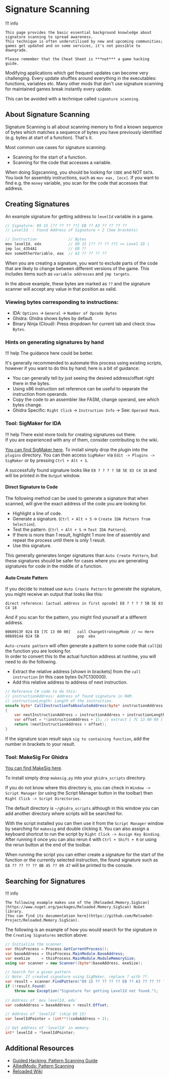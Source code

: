 # Signature Scanning

!!! info

    This page provides the basic essential background knowledge about signature scanning to spread awareness.  
    This technique is often underutilised by new and upcoming communities; games get updated and on some services, it's not possible to downgrade.  

    Please remember that the Cheat Sheet is ***not*** a game hacking guide.  

Modifying applications which get frequent updates can become very challenging. Every update shuffles around everything in the executables: functions, variables etc. Many other mods that don't use signature scanning for maintained games break instantly every update.  

This can be avoided with a technique called `signature scanning`.  

## About Signature Scanning

Signature Scanning is all about scanning memory to find a known sequence of bytes which matches a sequence of bytes you have previously identified (e.g. bytes at start of a function). That's it. 

Most common use cases for signature scanning:  
- Scanning for the start of a function.  
- Scanning for the code that accesses a variable.  

When doing Sigscanning, you should be looking for `CODE` and NOT `DATA`.  
You look for assembly instructions, such as `mov eax, [ecx]`. If you want to find e.g. the `money` variable, you scan for the code that accesses that address.  

## Creating Signatures

An example signature for getting address to `levelId` variable in a game.  

```csharp
// Signature: 89 15 [?? ?? ?? ??] EB ?? A3 ?? ?? ?? ??  
// LevelId  : Found Address of Signature + 2 (See brackets)  

// Instruction              // Bytes
mov levelId, edx            // 89 15 [?? ?? ?? ??] <= Level ID | 
jmp loc_4354A1 	            // EB ??
mov someOtherVariable, eax  // A3 ?? ?? ?? ??
```

When you are creating a signature, you want to exclude parts of the code that are likely to change between different versions of the game. This includes items such as `variable addresses` and `jmp targets`.  

In the above example, these bytes are marked as `??` and the signature scanner will accept any value in that position as valid.  

### Viewing bytes corresponding to instructions:  
- IDA: `Options` -> `General` -> `Number of Opcode Bytes`
- Ghidra: Ghidra shows bytes by default. 
- Binary Ninja (Cloud): Press dropdown for current tab and check `Show Bytes`.

### Hints on generating signatures by hand

!!! help
    The guidance here could be better.  

It's generally recommended to automate this process using existing scripts, however if you want to do this by hand; here is a bit of guidance:  
- You can generally tell by just seeing the desired address/offset right there in the bytes.  
- Using x86 instruction set reference can be useful to separate the instruction from operands.  
- Copy the code to an assembler like FASM, change operand, see which bytes change.  
- Ghidra Specific: `Right Click` -> `Instruction Info` -> See: `Operand Mask`.  

### Tool: SigMaker for IDA

!!! help
    There exist more tools for creating signatures out there.  
    If you are experienced with any of them, consider contributing to the wiki.  

[You can find SigMaker here](https://github.com/ajkhoury/SigMaker-x64). To install simply drop the plugin into the `plugins` directory. You can then access `SigMaker` via `Edit -> Plugins -> SigMaker` or by pressing `Ctrl + Alt + S`. 

A successfully found signature looks like `E8 ? ? ? ? 5B 5E 83 C4 18` and will be printed in the `Output` window.  

#### Direct Signature to Code
The following method can be used to generate a signature that when scanned, will give the exact address of the code you are looking for.  

- Highlight a line of code.  
- Generate a signature. (`Ctrl + Alt + S` -> `Create IDA Pattern from Selection`).  
- Test the pattern. (`Ctrl + Alt + S` -> `Test IDA Pattern`).  
- If there is more than 1 result, highlight 1 more line of assembly and repeat the process until there is only 1 result.  
- Use this signature.  

This generally generates longer signatures than `Auto Create Pattern`, but these signatures should be safer for cases where you are generating signatures for code in the middle of a function.  

#### Auto Create Pattern

If you decide to instead use `Auto Create Pattern` to generate the signature, you might receive an output that looks like this:  

```
direct reference: [actual address in first opcode] E8 ? ? ? ? 5B 5E 83 C4 18
```

And if you scan for the pattern, you might find yourself at a different address.
```
0060913F 024 E8 [7C 13 00 00]   call ChangeStrategyMode // <= Here 
00609144 024 5B                 pop  ebx
```

`Auto-create pattern` will often generate a pattern to some code that `call`(s) the function you are looking for.  
In order to convert this to the actual function address at runtime, you will need to do the following.  

- Extract the relative address [shown in brackets] from the `call instruction` (in this case bytes 0x7C130000).  
- Add this relative address to address of next instruction.  

```csharp
// Reference C# code to do this:  
// instructionAddress: Address of found signature in RAM.  
// instructionLength: Length of the instruction.
unsafe byte* CallInstructionToAbsoluteAddress(byte* instructionAddress, int instructionLength)
{
    var nextInstructionAddress = instructionAddress + instructionLength;
    var offset = *(instructionAddress + 1); // extract [ 7C 13 00 00 ]
    return (nextInstructionAddress + offset);
}
```

If the signature scan result says `sig to containing function`, add the number in brackets to your result. 

### Tool: MakeSig For Ghidra
[You can find MakeSig here](https://github.com/YaLTeR/ghidra_scripts).  

To install simply drop `makesig.py` into your `ghidra_scripts` directory.  

If you do not know where this directory is, you can check in `Window -> Script Manager` (or using the Script Manager button in the toolbar) then `Right Click -> Script Directories`.  

The default directory is `~/ghidra_scripts` although in this window you can add another directory where scripts will be searched for.  

With the script installed you can then use it from the `Script Manager` window by searching for `makesig` and double clicking it. You can also assign a keyboard shortcut to run the script by `Right Click -> Assign Key Binding`. After running it once you can also rerun it with `Ctrl + Shift + R` or using the rerun button at the end of the toolbar.  

When running the script you can either create a signature for the start of the function or the currently selected instruction, the found signature such as `E8 ?? ?? ?? ?? 8B 45 ?? 89 47` will be printed to the console.

## Searching for Signatures

!!! info

    The following example makes use of the [Reloaded.Memory.SigScan](https://www.nuget.org/packages/Reloaded.Memory.SigScan) NuGet library.  
    [You can find its documentation here](https://github.com/Reloaded-Project/Reloaded.Memory.SigScan).  

The following is an example of how you would search for the signature in the `Creating Signatures` section above:  

```csharp
// Initialize the scanner.
var thisProcess = Process.GetCurrentProcess();
var baseAddress = thisProcess.MainModule.BaseAddress;
var exeSize     = thisProcess.MainModule.ModuleMemorySize;
using var scanner = new Scanner((byte*)baseAddress, exeSize);

// Search for a given pattern
// Note: If created signature using SigMaker, replace ? with ??.
var result = scanner.FindPattern("89 15 ?? ?? ?? ?? EB ?? A3 ?? ?? ?? ??");
if (!result.Found)
    throw new Exception("Signature for getting LevelId not found.");
            
// Address of `mov levelId, edx`
var codeAddress = baseAddress + result.Offset;

// Address of `levelId` (skip 89 15)
var levelIdPointer = (int**)(codeAddress + 2);

// Get address of 'levelId' in memory.
int* levelId = *levelIdPointer;
```

## Additional Resources

- [Guided Hacking: Pattern Scanning Guide](https://guidedhacking.com/threads/external-internal-pattern-scanning-guide.14112/)  
- [AlliedMods: Pattern Scanning](https://wiki.alliedmods.net/Signature_Scanning)  
- [Reloaded Wiki](https://github.com/Sewer56/Reloaded.SharedLib.Hooks.ReloadedII#supporting-actively-developed-applications)  